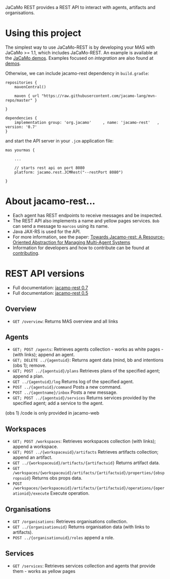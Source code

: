 JaCaMo REST provides a REST API to interact with agents, artifacts and organisations.

# Using this project

The simplest way to use JaCaMo-REST is by developing your MAS with JaCaMo >= 1.1, which includes JaCaMo-REST. An example is available at the [JaCaMo demos](https://github.com/jacamo-lang/jacamo/tree/master/demos/rest-comm). Examples focused on *integration* are also found at [demos](https://github.com/jacamo-lang/jacamo/tree/master/demos/integration).

Otherwise, we can include jacamo-rest dependency in `build.gradle`:

```
repositories {
    mavenCentral()

    maven { url "https://raw.githubusercontent.com/jacamo-lang/mvn-repo/master" }

}

dependencies {
    implementation group: 'org.jacamo'     , name: 'jacamo-rest'   , version: '0.7'
}
```

and start the API server in your `.jcm` application file:

```
mas yourmas {

    ...

    // starts rest api on port 8080
    platform: jacamo.rest.JCMRest("--restPort 8080")

}

```


# About jacamo-rest...

* Each agent has REST endpoints to receive messages and be inspected.
* The REST API also implements a name and yellow pages services. `Bob` can send a message to `marcos` using its name.
* Java JAX-RS is used for the API.
* For more information, see the paper: [Towards Jacamo-rest: A Resource-Oriented Abstraction for Managing Multi-Agent Systems](doc/paper.pdf)
* Information for developers and how to contribute can be found at [contributing](doc/contributing.md).

# REST API versions

* Full documentation: [jacamo-rest 0.7](https://app.swaggerhub.com/apis/jomihubner/JaCaMoRest/v0.7)
* Full documentation: [jacamo-rest 0.5](https://app.swaggerhub.com/apis/cleberjamaral/jacamo-rest/0.5)


## Overview

* ``GET /overview``: Returns MAS overview and all links

## Agents

* ``GET; POST /agents``: Retrieves agents collection - works as white pages - (with links); append an agent.
* ``GET; DELETE ../{agentuid}``: Returns agent data (mind, bb and intentions (obs 1); remove.
* ``GET; POST ../{agentuid}/plans`` Retrieves plans of the specified agent; append a plan.
* ``GET ../{agentuid}/log`` Returns log of the specified agent.
* ``POST ../{agentuid}/command`` Posts a new command.
* ``POST ../{agentname}/inbox`` Posts a new message.
* ``GET; POST ../{agentuid}/services`` Returns services provided by the specified agent; add a service to the agent.

(obs 1) /code is only provided in jacamo-web

## Workspaces

* ``GET; POST /workspaces``: Retrieves workspaces collection (with links); append a workspace.
* ``GET; POST ../{workspaceuid}/artifacts`` Retrieves artifacts collection; append an artifact.
* ``GET ../{workspaceuid}/artifacts/{artifactuid}`` Returns artifact data.
* ``GET /workspaces/{workspaceuid}/artifacts/{artifactuid}/properties/{obspropsuid}`` Returns obs props data.
* ``POST /workspaces/{workspaceuid}/artifacts/{artifactuid}/operations/{operationid}/execute``  Execute operation.

## Organisations

* ``GET /organisations``: Retrieves organisations collection.
* ``GET ../{organisationuid}`` Returns organisation data (with links to artifacts).
* ``POST ../{organisationuid}/roles`` append a role.

## Services
* ``GET /services``: Retrieves services collection and agents that provide them - works as yellow pages

